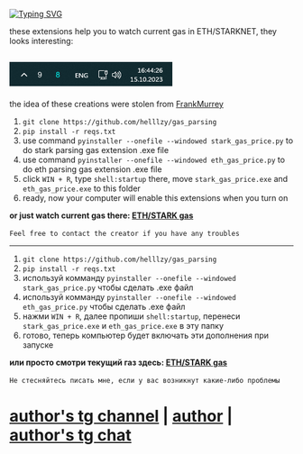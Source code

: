[![Typing SVG](https://readme-typing-svg.herokuapp.com/?color=3300CC&lines=Gas%20checker%20Windows%20Extensions%20by%20helzy)](https://git.io/typing-svg)

these extensions help you to watch current gas in ETH/STARKNET, they looks interesting: <br />

## ![](gas.png)

the idea of these creations were stolen from [FrankMurrey](https://github.com/frankmurrey)

1. `git clone https://github.com/helllzy/gas_parsing`
2. `pip install -r reqs.txt`
3. use command `pyinstaller --onefile --windowed stark_gas_price.py` to do stark parsing gas extension .exe file
4. use command `pyinstaller --onefile --windowed eth_gas_price.py` to do eth parsing gas extension .exe file
5. click `WIN + R`, type `shell:startup` there, move `stark_gas_price.exe` and `eth_gas_price.exe` to this folder
6. ready, now your computer will enable this extensions when you turn on

**or just watch current gas there: [ETH/STARK gas](https://t.me/stark_eth_gas)**

`Feel free to contact the creator if you have any troubles`

---

1. `git clone https://github.com/helllzy/gas_parsing`
2. `pip install -r reqs.txt`
3. используй комманду `pyinstaller --onefile --windowed stark_gas_price.py` чтобы сделать .exe файл
4. используй комманду `pyinstaller --onefile --windowed eth_gas_price.py` чтобы сделать .exe файл
5. нажми `WIN + R`, далее пропиши `shell:startup`, перенеси `stark_gas_price.exe` и `eth_gas_price.exe` в эту папку
6. готово, теперь компьютер будет включать эти дополнения при запуске

**или просто смотри текущий газ здесь: [ETH/STARK gas](https://t.me/stark_eth_gas)**

`Не стесняйтесь писать мне, если у вас возникнут какие-либо проблемы`

# [author's tg channel](https://t.me/helzy_crypto) | [author](https://t.me/hellZy) | [author's tg chat](https://t.me/+N70ZiKhHWgI1YTUy)
